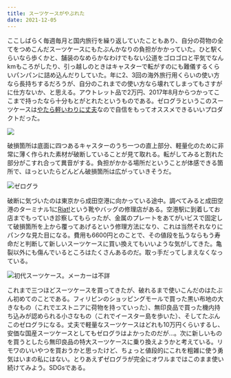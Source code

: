 ```yaml
---
title: スーツケースがやぶれた
date: 2021-12-05
---
```


ここしばらく毎週毎月と国内旅行を繰り返していたこともあり、自分の荷物の全てをつめこんだスーツケースにもたぶんかなりの負担がかかっていた。ひと駅くらいなら歩くかと、舗装のなめらかなわけでもない公道をゴロゴロと平気でなんkmもころがしたり、引っ越しのときはキャスターで転がすのにも難儀するくらいパンパンに詰め込んだりしていた。年に2、3回の海外旅行用くらいの使い方なら長持ちするだろうが、自分のこれまでの使い方なら壊れてしまってもさすがに仕方ないか、と思える。アウトレット品で2万円、2017年8月からつかってここまで持ったなら十分もとがとれたというものである。ゼログラというこのスーツケースは[やたら軽いわりに丈夫](https://the360.life/U1301.doit?id=425)なので自信をもってオススメできるいいプロダクトだった。

![](https://img.xar.sh/i-4tSCRMf-X2.jpg)

破損箇所は底面に四つあるキャスターのうち一つの直上部分、軽量化のために非常に薄く作られた素材が破断していることが見て取れる。転がしてみると割れた部分がこすれ合って異音がする。負担がかかる場所だということが体感できる箇所で、ほっといたらどんどん破損箇所は広がっていきそうだ。

![ゼログラ](https://img.xar.sh/i-SnSBnWg-X2.jpg)

破断に気づいたのは東京から成田空港に向かっている途中。調べてみると成田空港のターミナル1に[Riat!](https://www.narita-airport.jp/jp/service/svc_08)という靴やバッグの修理店がある。空港駅に到着してお店までもっていき診察してもらったが、金属のプレートをあてがいビスで固定して破損箇所を上から覆ってあげるという修理方法になり、これは当然それなりにパンクな見た目になる。費用も6600円とのことで、その値段を払うならもう寿命だと判断して新しいスーツケースに買い換えてもいいような気がしてきた。亀裂以外にも傷んでいるところはたくさんあるのだ。取っ手だってしまえなくなっている。

![初代スーツケース。メーカーは不詳](https://img.xar.sh/i-WxsD5n4-X2.jpg)

これまで三つほどスーツケースを買ってきたが、破れるまで使いこんだのはたぶん初めてのことである。フィリピンのショッピングモールで買った黒い布地の大きなもの（これでエストニアに荷物を持っていった）、無印良品で買った機内持ち込みが認められる小さなもの（これでイースター島を歩いた）、そしてたぶんこのゼログラになる。丈夫で軽量なスーツケースはどれも10万円くらいするし、安価な国産スーツケースとしてもゼログラはよかったのだが…。次に新しいものを買うとしたら無印良品の特大スーツケースに乗り換えようかと考えている。リモワのいいやつを買おうかと思ったけど、ちょっと値段的にこれを粗雑に使う勇気はいまの私にはない。とりあえずゼログラが完全にオワルまではこのまま使い続けてみよう。SDGsである。
